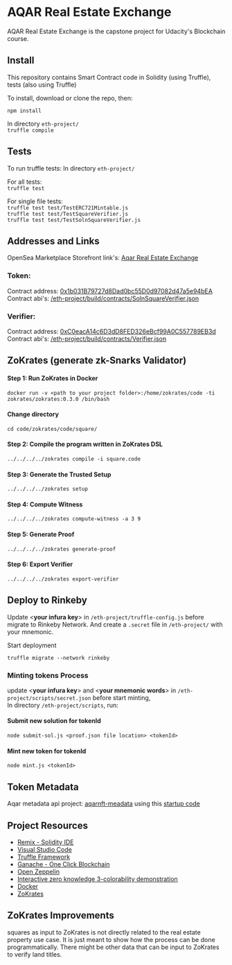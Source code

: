# AQAR Real Estate Exchange

AQAR Real Estate Exchange is the capstone project for Udacity's Blockchain course. 

## Install

This repository contains Smart Contract code in Solidity (using Truffle), tests (also using Truffle)

To install, download or clone the repo, then:

`npm install`

In directory `eth-project/`  
`truffle compile`

## Tests
To run truffle tests:
In directory `eth-project/`

For all tests:    
`truffle test` 

For single file tests:  
`truffle test test/TestERC721Mintable.js`  
`truffle test test/TestSquareVerifier.js`  
`truffle test test/TestSolnSquareVerifier.js`  

## Addresses and Links 
OpenSea Marketplace Storefront link's: [Aqar Real Estate Exchange](https://rinkeby.opensea.io/category/aqarrealestateexchangev3)

### Token:
Contract address: [0x1b031B79727d8Dad0bc55D0d97082d47a5e94bEA](https://rinkeby.etherscan.io/address/0x1b031B79727d8Dad0bc55D0d97082d47a5e94bEA)   
Contract abi's: [/eth-project/build/contracts/SolnSquareVerifier.json](./eth-project/build/contracts/SolnSquareVerifier.json)
### Verifier:
Contract address: [0xC0eacA14c6D3dD8FED326eBcf99A0C557789EB3d](https://rinkeby.etherscan.io/address/0xC0eacA14c6D3dD8FED326eBcf99A0C557789EB3d)  
Contract abi's: [/eth-project/build/contracts/Verifier.json](./eth-project/build/contracts/Verifier.json)

## ZoKrates (generate zk-Snarks Validator)
#### Step 1: Run ZoKrates in Docker
``` 
docker run -v <path to your project folder>:/home/zokrates/code -ti zokrates/zokrates:0.3.0 /bin/bash
```

#### Change directory
``` 
cd code/zokrates/code/square/
``` 

#### Step 2: Compile the program written in ZoKrates DSL
``` 
../../../../zokrates compile -i square.code
``` 

#### Step 3: Generate the Trusted Setup
``` 
../../../../zokrates setup
```

#### Step 4: Compute Witness
``` 
../../../../zokrates compute-witness -a 3 9
```

#### Step 5: Generate Proof
```
../../../../zokrates generate-proof
```

#### Step 6: Export Verifier
```  
../../../../zokrates export-verifier
```

## Deploy to Rinkeby
Update <**your infura key**> in 
`/eth-project/truffle-config.js` before migrate to Rinkeby Network. 
And create a `.secret` file in `/eth-project/` with your mnemonic.

Start deployment
```
truffle migrate --network rinkeby
```

### Minting tokens Process
update <**your infura key**> and <**your mnemonic words**> in 
`/eth-project/scripts/secret.json` before start minting,    
In directory `/eth-project/scripts`, run:

#### Submit new solution for tokenId
```
node submit-sol.js <proof.json file location> <tokenId>
```
#### Mint new token for tokenId
```
node mint.js <tokenId>
```

## Token Metadata
Aqar metadata api project: [aqarnft-meadata](https://github.com/khalidfsh/aqarnft-metadata)
using this [startup code](https://github.com/ProjectOpenSea/metadata-api-nodejs)

## Project Resources

* [Remix - Solidity IDE](https://remix.ethereum.org/)
* [Visual Studio Code](https://code.visualstudio.com/)
* [Truffle Framework](https://truffleframework.com/)
* [Ganache - One Click Blockchain](https://truffleframework.com/ganache)
* [Open Zeppelin ](https://openzeppelin.org/)
* [Interactive zero knowledge 3-colorability demonstration](http://web.mit.edu/~ezyang/Public/graph/svg.html)
* [Docker](https://docs.docker.com/install/)
* [ZoKrates](https://github.com/Zokrates/ZoKrates)

## ZoKrates Improvements
squares as input to ZoKrates is not directly related to the real estate property use case. 
It is just meant to show how the process can be done programmatically. 
There might be other data that can be input to ZoKrates to verify land titles.